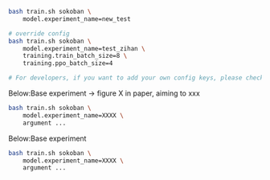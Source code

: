 ```bash
bash train.sh sokoban \
    model.experiment_name=new_test

# override config
bash train.sh sokoban \
    model.experiment_name=test_zihan \
    training.train_batch_size=8 \
    training.ppo_batch_size=4

# For developers, if you want to add your own config keys, please check [ base.yaml | train.sh | ragen/train.py | verl/trainer/config/ppo_trainer.yaml | and the main_ppo.py in verl/trainer/ppo ] to make sure the changes are reflected coherently.
```

Below:Base experiment -> figure X in paper, aiming to xxx

```bash
bash train.sh sokoban \
    model.experiment_name=XXXX \
    argument ...
```


Below:Base experiment

```bash
bash train.sh sokoban \
    model.experiment_name=XXXX \
    argument ...
```


